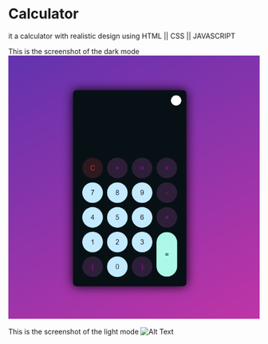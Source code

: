 # Calculator
it a calculator with realistic design using HTML || CSS || JAVASCRIPT

This is the screenshot of the dark mode
![Alt Text](screenshot/1.png)

This is the screenshot of the light mode
![Alt Text](screenshot/2.jpg)

